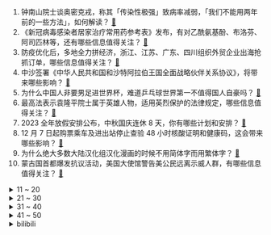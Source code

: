 1. 钟南山院士谈奥密克戎，称其「传染性极强」致病率减弱，「我们不能用两年前的一些方法」，如何解读？ [:link:](https://www.zhihu.com/question/571250139)
2. 《新冠病毒感染者居家治疗常用药参考表》发布，有对乙酰氨基酚、布洛芬、阿司匹林等，还有哪些信息值得关注？ [:link:](https://www.zhihu.com/question/571147092)
3. 防疫优化后，多地全力拼经济，浙江、江苏、广东、四川组织外贸企业出海抢抓订单，哪些信息值得关注？ [:link:](https://www.zhihu.com/question/571103022)
4. 中沙签署《中华人民共和国和沙特阿拉伯王国全面战略伙伴关系协议》，将带来哪些影响？ [:link:](https://www.zhihu.com/question/571252230)
5. 为什么中国人非要男足进世界杯，难道乒乓球世界第一不值得国人自豪吗？ [:link:](https://www.zhihu.com/question/570604995)
6. 最高法表示袁隆平院士属于英雄人物，适用英烈保护的法律规定，哪些信息值得关注？ [:link:](https://www.zhihu.com/question/571161883)
7. 2023 全年放假安排公布，中秋国庆连休 8 天，你有哪些计划和安排？ [:link:](https://www.zhihu.com/question/571256682)
8. 12 月 7 日起购票乘车及进出站停止查验 48 小时核酸证明和健康码，这会带来哪些影响？ [:link:](https://www.zhihu.com/question/570975893)
9. 为什么绝大多数大陆汉化组汉化漫画的时候不用简体字而用繁体字？ [:link:](https://www.zhihu.com/question/28505490)
10. 蒙古国首都爆发抗议活动，美国大使馆警告美公民远离示威人群，有哪些信息值得关注？ [:link:](https://www.zhihu.com/question/570965545)
<details>
<summary>11 ~ 20</summary>

11. 《西游记》为什么没有猫妖？ [:link:](https://www.zhihu.com/question/568944614)
12. 为什么《教父》中维托仅靠人情债这种虚无缥缈的东西便可建立一个如此庞大的帝国? [:link:](https://www.zhihu.com/question/529570983)
13. 《阿凡达 2》单张预售票价超过 250 元、点映场高达 358 元，该影片能否带影院回暖？ [:link:](https://www.zhihu.com/question/571206927)
14. 为什么狼人杀越来越凉，剧本杀也没有大火，桌游是不是没有出路了？ [:link:](https://www.zhihu.com/question/412234267)
15. 官方通报河南 19 岁女生实名举报后被人带走失联，称其言论不实，被依法带回公安局调查，具体情况如何？ [:link:](https://www.zhihu.com/question/571235186)
16. 以美元计价我国 11 月出口同比下降 8.7% ，进口同比下降 10.6% ，还有哪些值得关注的信息？ [:link:](https://www.zhihu.com/question/570948683)
17. 李安将执导传记片《李小龙》（Bruce Lee），李安的儿子李淳将饰演李小龙，对此你有哪些期待？ [:link:](https://www.zhihu.com/question/569950432)
18. 首架国产 C919 飞机 12 月 9 日交付东航，具有哪些重要意义？ [:link:](https://www.zhihu.com/question/570769858)
19. 女朋友一定要买房才能结婚，我该怎么办？ [:link:](https://www.zhihu.com/question/563573952)
20. 15 万元左右的纯电动车，你最看重哪些点？ [:link:](https://www.zhihu.com/question/570450946)
</details>
<details>
<summary>21 ~ 30</summary>

21. 关羽和张辽都是万人敌，为什么张辽没有关羽出名？ [:link:](https://www.zhihu.com/question/499046932)
22. 什么是「隐形家务」？家务到底如何分工才更合理？ [:link:](https://www.zhihu.com/question/568388046)
23. 教资面试你们都是怎么备考的？ [:link:](https://www.zhihu.com/question/528123866)
24. 有什么适合在学校吃的速食食品？ [:link:](https://www.zhihu.com/question/342664381)
25. 一个强者的潜质是什么？ [:link:](https://www.zhihu.com/question/531562897)
26. 中式糕点有哪些不能错过的美食？ [:link:](https://www.zhihu.com/question/560113410)
27. 14 岁女生遭霸凌被逼喝不明液体，警方称案件正在办理中，具体情况如何？如何减少青少年群体中的霸凌现象？ [:link:](https://www.zhihu.com/question/571127919)
28. 如何看待自如宣布取消租房押金？此举在租房行业是否具有全面推开的可能性? [:link:](https://www.zhihu.com/question/571219623)
29. 研究称「每天8杯水」可能太多了，每天 8 杯水是伪科学吗？水喝的太多是否会对身体有害？ [:link:](https://www.zhihu.com/question/570940005)
30. 官方《新冠病毒感染者居家治疗指南》发布，内容包含常用药品参考及居家注意事项，还有哪些内容值得关注？ [:link:](https://www.zhihu.com/question/571150383)
</details>
<details>
<summary>31 ~ 40</summary>

31. 女生准时下班被批踩点走，如何看待此事件？准时下班等于工作不积极吗？ [:link:](https://www.zhihu.com/question/571170671)
32. 30岁了，该不该存个人养老金? [:link:](https://www.zhihu.com/question/571243552)
33. Netflix 的成功和困境给国内的流媒体平台哪些启示？ [:link:](https://www.zhihu.com/question/529208247)
34. 为什么现在越来越多的手机厂商都热衷于自研芯片，有自己的芯片对手机品牌到底多重要？ [:link:](https://www.zhihu.com/question/570782811)
35. 普京称「无条件不先使用核武器，也意味着不会第二个使用」，俄罗斯没有「发疯」但仍会自卫，如何解读？ [:link:](https://www.zhihu.com/question/571118596)
36. 为什么编程语言中没有一种 if，来判断大概率为真（或假）的情况，来提升 CPU 分支预测的速度呢？ [:link:](https://www.zhihu.com/question/511712316)
37. 尺度要小到什么程度量子效应才会显现出来？ [:link:](https://www.zhihu.com/question/570170981)
38. 驻韩美军拒绝付钱，十几拳暴打韩国出租司机，如何评价他们的行为？ [:link:](https://www.zhihu.com/question/570424432)
39. 台当局以「危害台湾信息安全」为由，针对公务部门发布 TikTok 禁令，如何看待这一举措？ [:link:](https://www.zhihu.com/question/571001031)
40. 美又批准对台军售，外交部「中方坚决反对，将采取有力措施」，哪些信息值得关注？ [:link:](https://www.zhihu.com/question/571189261)
</details>
<details>
<summary>41 ~ 50</summary>

41. 张伯礼表示「新冠肺炎回归乙类管理的条件日趋成熟」，这透露哪些信息？ [:link:](https://www.zhihu.com/question/571131330)
42. 断水、断电、断网也断气，乌克兰如何挺过第一个战争寒冬？ [:link:](https://www.zhihu.com/question/571114590)
43. 教育部称今年考研要实现「如期考试」「应考尽考」「平安研考」，哪些信息值得关注？ [:link:](https://www.zhihu.com/question/571161404)
44. 医护人员称「现在是避免发生医疗挤兑的关键时刻」，新十条出台前后各地「医院」情况如何？ [:link:](https://www.zhihu.com/question/571179536)
45. 泽连斯基和「乌克兰精神」 成 2022年『时代』杂志年度人物，该杂志影响力几何？如何评价这一举动？ [:link:](https://www.zhihu.com/question/571142792)
46. 国务院联防联控机制表示，我国疫情防控面临新形势新任务，透露了哪些信息? [:link:](https://www.zhihu.com/question/570969601)
47. 俄军 30 万动员士兵最新去向披露，普京警告「核战争的风险正在逐步上升」，目前俄乌局势如何？ [:link:](https://www.zhihu.com/question/571097183)
48. 秘鲁总统卡斯蒂略被司法机关逮捕，卡斯蒂略将面临哪些法律后果？总统被逮捕会带来哪些影响？ [:link:](https://www.zhihu.com/question/571072619)
49. 中铁三局回应招聘文员「要求身材好」质疑，称「措辞不当」，如何看待此回应？反映招聘过程中存在的哪些问题？ [:link:](https://www.zhihu.com/question/570985591)
50. 俄机场 2 天内 3 次遇袭，美方回应未提供相应的武器并且不鼓励乌克兰在俄发动攻击，哪些信息值得关注？ [:link:](https://www.zhihu.com/question/570932860)
</details><details>
<summary>bilibili</summary>

1. 网红界的一股清流，一个纯粹的人，一个行动的巨人 [:link:](//www.bilibili.com/video/BV1cv4y1R7Mf)
2. 花7天做一块肉！进来感受什么叫放纵！ [:link:](//www.bilibili.com/video/BV1QV4y1A78n)
3. 当我穿上老婆婆的衣服去奶奶家，最后笑的站不来了 [:link:](//www.bilibili.com/video/BV1kP411M7fv)
4. “你不妨大胆点去生活，其实没那么多观众！” [:link:](//www.bilibili.com/video/BV1aP4y197h5)
5. 我求婚啦！ [:link:](//www.bilibili.com/video/BV16e4y1u7dh)
6. “2022年都快结束了，不会还有人喜欢看传统鬼畜吧” [:link:](//www.bilibili.com/video/BV1Be411A7hm)
7. 《明日方舟》SideStory「照我以火」活动宣传PV [:link:](//www.bilibili.com/video/BV1MR4y1C7QW)
8. “你管这叫世界杯主题曲？” [:link:](//www.bilibili.com/video/BV1o14y1E7xG)
9. 首发超强牌组！高胜率3回合OTK~超细对局教学！进阶必看~高胜率、高翻盘、高伤害、高召唤、高充能、高生存、高配合 [:link:](//www.bilibili.com/video/BV1KW4y1g79t)
10. 明朝海盗和方便面有啥关系？【小约翰】 [:link:](//www.bilibili.com/video/BV1VV4y1P76f)
<details>
<summary>11 ~ 20</summary>

11. 采新冰：存冰用完，新冰接续，哈尔滨冰雪大世界工程进展迅速。 [:link:](//www.bilibili.com/video/BV11M411B7ci)
12. 这是一只在求婚现场社死的白头海雕 [:link:](//www.bilibili.com/video/BV18P4y1Q7m9)
13. MrBeast给你300块你懂我的意思吗？ [:link:](//www.bilibili.com/video/BV1844y1Q7a6)
14. 《原神》拾枝杂谈-「流浪者：孰知风行处」 [:link:](//www.bilibili.com/video/BV1s44y1S7Br)
15. 【原神】看好了！散兵是这样玩的！ [:link:](//www.bilibili.com/video/BV1yD4y1Y7yL)
16. “我知道是你在另一个世界的呼喊.” [:link:](//www.bilibili.com/video/BV1LP411K7Ru)
17. “再见了妈妈，今晚我就要远航！”居家无聊来阳台唱唱歌～ [:link:](//www.bilibili.com/video/BV1UM41167Vm)
18. 来，散兵，战个痛快！ [:link:](//www.bilibili.com/video/BV1B84y167dZ)
19. 漠叔到西沙宣传，渔民相见恨晚，大家纷纷拿出食物 [:link:](//www.bilibili.com/video/BV1p44y1S7Vv)
20. 大连.黑石礁酒楼  厨子探店¥287 [:link:](//www.bilibili.com/video/BV1GW4y1g7pT)
</details>
<details>
<summary>21 ~ 30</summary>

21. 梅西C罗首次公开谈论国足，并提出宝贵建议 [:link:](//www.bilibili.com/video/BV1Nv4y1R7J7)
22. ⚠️原神氪金32W慈善博主，在线送10只散兵、一斗、雷神、凌人！！！！ [:link:](//www.bilibili.com/video/BV13e411K7Qa)
23. 【恐怖】孤独摇滚《夺命吉他》官方中字终极预告 [:link:](//www.bilibili.com/video/BV1T24y1C7my)
24. 今天还是在拍摄间里抓到什么拍什么... [:link:](//www.bilibili.com/video/BV1Fv4y1d7Kr)
25. 挑战430一斤的巨大海战车，刺身极品，口感燃爆口腔 [:link:](//www.bilibili.com/video/BV1wM411r7pY)
26. 纯人声演绎动画《JOJO的奇妙冒险》主题曲～【MayTree五月树】 [:link:](//www.bilibili.com/video/BV1WW4y1g7wd)
27. 嘿嘿嘿今天整点狠活嘿嘿嘿嘿 [:link:](//www.bilibili.com/video/BV1jW4y1g74R)
28. 《三体》动画片尾主题曲《面壁者》正式公开！动画12月10日11:00开播 [:link:](//www.bilibili.com/video/BV1Hd4y1s7iW)
29. 开上一家女仆店能赚钱吗？最大的问题还是找女仆来上班 [:link:](//www.bilibili.com/video/BV1s44y1S7TL)
30. 看完这个视频，你也能开一家毛利90%的网红店【凭啥这么贵46-椰子不语】 [:link:](//www.bilibili.com/video/BV1514y1K7tw)
</details>
<details>
<summary>31 ~ 40</summary>

31. 这街舞也太夸张了吧 超强技巧动作 [:link:](//www.bilibili.com/video/BV1ee4y1u7Si)
32. 这个沙雕游戏居然出到第3代了？？ [:link:](//www.bilibili.com/video/BV1924y1k7Av)
33. 拜托，谁会看妹妹跳舞看那么久呢？ [:link:](//www.bilibili.com/video/BV15D4y1e7u2)
34. 《蜘蛛侠 : 迈尔斯》完整电影版【𝟒𝑲 | 𝟐𝟏:𝟗超宽银幕】2小时看完小黑蛛的华丽进化 [:link:](//www.bilibili.com/video/BV1pP4y197Hc)
35. 【宝宝视角】为什么孩子的脾气可以这么好啊！ [:link:](//www.bilibili.com/video/BV1xd4y1s7r9)
36. 二次元的小心思动作教学 [:link:](//www.bilibili.com/video/BV1FD4y1e7DM)
37. 小狗祝你每天都开心！ [:link:](//www.bilibili.com/video/BV13P4y1Q7JR)
38. 什么人啊真的是 [:link:](//www.bilibili.com/video/BV11G411T7zH)
39. 一个很变态……但可以光速自学日语到N1的神奇方法 [:link:](//www.bilibili.com/video/BV12R4y1k74S)
40. 我曝光了网络诈骗 很快就被报复了 [:link:](//www.bilibili.com/video/BV1jv4y1R79G)
</details>
<details>
<summary>41 ~ 50</summary>

41. 送自己一场生日旅行 [:link:](//www.bilibili.com/video/BV1NK41197vz)
42. 山羊闻蜡，这就是传说中的羊群效应吗？ [:link:](//www.bilibili.com/video/BV1mK411X7Eq)
43. 这学是一秒也上不下去了 [:link:](//www.bilibili.com/video/BV1u841157XB)
44. 【原神七圣召唤】5种PVE卡组推荐/七圣召唤/卡组/原神3.3 [:link:](//www.bilibili.com/video/BV1dD4y1Y7P3)
45. 猫德学院第五次围剿狮子猫 [:link:](//www.bilibili.com/video/BV1vW4y1g7Mq)
46. 【活百科】最帅的抽象人红色风暴 [:link:](//www.bilibili.com/video/BV14g411H7zJ)
47. 太可怕了，旅游七天老了十岁！！ [:link:](//www.bilibili.com/video/BV1XG411T7S5)
48. 《原神》角色演示-「珐露珊：百岁珊」 [:link:](//www.bilibili.com/video/BV1tM411B7NA)
49. 只是轻松地、沉浸地化个妆… [:link:](//www.bilibili.com/video/BV1s14y1J7Nh)
50. 【原神】流浪者（散兵）武器伤害期望对比＋命座提升＋珐露珊提升幅度计算＋命座提升幅度 [:link:](//www.bilibili.com/video/BV1UD4y1Y7RS)
</details>
<details>
<summary>51 ~ 60</summary>

51. 不同月薪的居家办公现状 [:link:](//www.bilibili.com/video/BV1Se411N7Y7)
52. 医生一眼就看出了我的问题 [:link:](//www.bilibili.com/video/BV1P24y1k7XT)
53. 我算出了电锯人的转速有多快！b站第一人 [:link:](//www.bilibili.com/video/BV1684y167aL)
54. 一回合秒人！七圣召唤简单强力卡组详细讲解，一斗也能学会！艾柯晴【璐璐咔】 [:link:](//www.bilibili.com/video/BV1n14y1K7vv)
55. 这次是个不对称的 [:link:](//www.bilibili.com/video/BV1684y167PT)
56. 我这照片哪里出了问题？ [:link:](//www.bilibili.com/video/BV1V84y167mY)
57. “冰糖消防员” [:link:](//www.bilibili.com/video/BV1684y167xJ)
58. 你看我的头nb吗？【阅片无数Ⅱ 70】 [:link:](//www.bilibili.com/video/BV1FP4y1X7jx)
59. 有些道理，我再不说你就自己悟出来了！ [:link:](//www.bilibili.com/video/BV1qg411H7D3)
60. 【NIJISANJIEN】无限学科XSOLEIL-HOLD IT DOWN（官方MV） [:link:](//www.bilibili.com/video/BV1eM411B7nK)
</details>
<details>
<summary>61 ~ 70</summary>

61. 《用流浪者跑图五分钟，我被骂了两小时》——散兵：无不良引导，单纯的嘴臭 [:link:](//www.bilibili.com/video/BV1cv4y1R73k)
62. 把兄弟的零食换成外网爆火的酸黄瓜糖！把他酸到差点变异！！？ [:link:](//www.bilibili.com/video/BV14G4y1379J)
63. 我上环了，但不是为了避孕！我的上环全过程分享。 [:link:](//www.bilibili.com/video/BV1mG411N7ME)
64. 带孩子和做家务不是老婆的专属，多分担一些，老婆也能轻松一些 [:link:](//www.bilibili.com/video/BV1VK41197vN)
65. 偶遇IG全队！6级越塔单杀职业选手！真的假的？啊！ [:link:](//www.bilibili.com/video/BV1h14y1J7mX)
66. 没有胜负心当什么夫妻 [:link:](//www.bilibili.com/video/BV1H44y1S7pX)
67. 奥特你太美！！！！ [:link:](//www.bilibili.com/video/BV1ke411A7Az)
68. 中性风半扎狼尾 [:link:](//www.bilibili.com/video/BV1gV4y1P7LL)
69. 学习英语一半是爱好一半是因为她 [:link:](//www.bilibili.com/video/BV1C84y1k7gA)
70. 【韩国追星日常】买一件衣服就能和李洙赫拥抱 让他在耳边说谢谢 [:link:](//www.bilibili.com/video/BV11P411M7vZ)
</details>
<details>
<summary>71 ~ 80</summary>

71. 默契安全防护，酒店优雅入住 [:link:](//www.bilibili.com/video/BV1h44y1S7oo)
72. 没有什么时候比这更爽了！！！ [:link:](//www.bilibili.com/video/BV1Ue411A7hf)
73. 一位粉丝想看到自己奔跑的样子 [:link:](//www.bilibili.com/video/BV1ED4y1Y7dc)
74. 逃难式放假！短短几天经历人生的大起大落大起大落 [:link:](//www.bilibili.com/video/BV1184y1k7yc)
75. 原来无限乱斗是这么玩的呀 [:link:](//www.bilibili.com/video/BV19G4y1g7ou)
76. 《被这个世界杯主题曲笑死》 [:link:](//www.bilibili.com/video/BV1q84y167MB)
77. 【2022傻眼热搜大赏】只要明星不尴尬，尴尬的就是我们……｜年终盘点 [:link:](//www.bilibili.com/video/BV16e411A7G3)
78. 我想，这以后便是在农村扎根了吧 [:link:](//www.bilibili.com/video/BV1644y1S7H3)
79. 全 员 嘟↗咕↘哒 化 [:link:](//www.bilibili.com/video/BV1nd4y1s7qG)
80. 李小龙唯一 一次实战录像【全程高能】 [:link:](//www.bilibili.com/video/BV1PM411z7wz)
</details>
<details>
<summary>81 ~ 90</summary>

81. 【半佛】三体之后，刘慈欣又整了什么活？ [:link:](//www.bilibili.com/video/BV1GG411M7yA)
82. 萨摩耶：终于等到这句啦哈哈哈 呕～～～呕～～～呕 [:link:](//www.bilibili.com/video/BV1JR4y1C7DM)
83. 七圣召唤究竟难不难？为啥各界牌佬如此看好这个“小游戏”？ [:link:](//www.bilibili.com/video/BV1mP4y1Q7HU)
84. 孕期老婆馋了怎么办（绿色健康） [:link:](//www.bilibili.com/video/BV1S84y1675b)
85. 耗时2个月 爆改制作2.4米国创机甲龙门金刚 [:link:](//www.bilibili.com/video/BV1Ze411N7S9)
86. 奶香浓郁，软糯Q弹的家庭版雪媚娘跟这个冬天更配噢！ [:link:](//www.bilibili.com/video/BV1NV4y1P79w)
87. 狗头吧最新流派，1打5血都不掉，逆风不再难C。 [:link:](//www.bilibili.com/video/BV1VR4y1C7JQ)
88. 逃离外婆1.8 新版本，蜘蛛奶奶 [:link:](//www.bilibili.com/video/BV1Y14y1J7zG)
89. 姜子牙：你这火舞挺灵活呀 [:link:](//www.bilibili.com/video/BV14g411H74y)
90. 【水果猎人】网络热门水果鉴定26 [:link:](//www.bilibili.com/video/BV1wV4y1P7U2)
</details>
<details>
<summary>91 ~ 100</summary>

91. 《复联6:秘密战争》番外，复联分裂成两国，第二次内战全面爆发 [:link:](//www.bilibili.com/video/BV1SV4y1A7fb)
92. 【SERGEY 谢尔盖】嘶哈嘶哈！热辣火鸡面搭配浓郁芝士，灵魂升华小烤鸡！鲜嫩多汁皮还脆，咬上一大口，心情变完美。 [:link:](//www.bilibili.com/video/BV1hG411T7WT)
93. 歌曲名最后的英文后缀都是什么意思？ [:link:](//www.bilibili.com/video/BV1SP4y19799)
94. 地表最强无损放大修复，视频补帧AI工具大更新，Topaz Video AI 3.0.5最新汉化版 [:link:](//www.bilibili.com/video/BV1V14y1K7jM)
95. 【阿斗】最烧钱最难拍的战争场面，单集制作超1000万美元！美剧史诗巨作《权力的游戏》第23期 [:link:](//www.bilibili.com/video/BV1QW4y1g7Vw)
96. 《原神》流浪者互评语音，散兵锐评三神和其他愚人众执行官 [:link:](//www.bilibili.com/video/BV1MG411T7my)
97. 【原神夜店风】未 来 可 妻 ~ [:link:](//www.bilibili.com/video/BV1we411K7is)
98. 羊村（3） [:link:](//www.bilibili.com/video/BV1Y44y1Q7BL)
99. 这世上没人不爱看帅哥 [:link:](//www.bilibili.com/video/BV1UR4y1k7rv)
100. 校长：我怎么有些卑微… [:link:](//www.bilibili.com/video/BV14d4y1s7Wm)
</details></details>